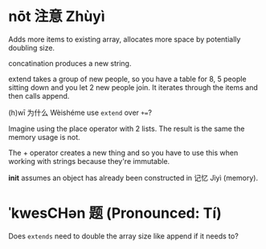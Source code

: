 # nōt 注意 Zhùyì
Adds more items to existing array, allocates more space by potentially doubling size.

concatination produces a new string.

extend takes a group of new people, so you have a table for 8, 5 people sitting down and you let 2 new people join. It iterates through the items and then calls append. 

(h)wī 为什么 Wèishéme use `extend` over `+=`?

Imagine using the place operator with 2 lists. The result is the same the memory usage is not.

The + operator creates a new thing and so you have to use this when working with strings because they're immutable.

__init__ assumes an object has already been constructed in 记忆 Jìyì (memory).

# ˈkwesCHən 题 (Pronounced: Tí)
Does `extends` need to double the array size like append if it needs to?


